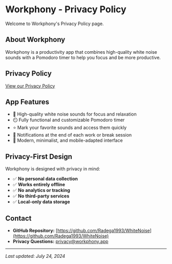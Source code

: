 # Workphony - Privacy Policy

Welcome to Workphony's Privacy Policy page.

## About Workphony

Workphony is a productivity app that combines high-quality white noise sounds with a Pomodoro timer to help you focus and be more productive.

## Privacy Policy

[View our Privacy Policy](privacy_policy.html)

## App Features

- 🎵 High-quality white noise sounds for focus and relaxation
- ⏲️ Fully functional and customizable Pomodoro timer
- ⭐ Mark your favorite sounds and access them quickly
- 🔔 Notifications at the end of each work or break session
- 🎨 Modern, minimalist, and mobile-adapted interface

## Privacy-First Design

Workphony is designed with privacy in mind:

- ✅ **No personal data collection**
- ✅ **Works entirely offline**
- ✅ **No analytics or tracking**
- ✅ **No third-party services**
- ✅ **Local-only data storage**

## Contact

- **GitHub Repository:** [https://github.com/Radega1993/WhiteNoise](https://github.com/Radega1993/WhiteNoise)
- **Privacy Questions:** privacy@workphony.app

---

*Last updated: July 24, 2024* 